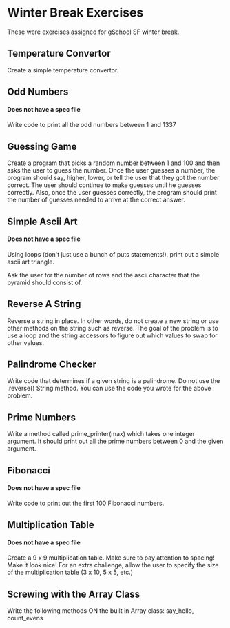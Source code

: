 # Winter Break Exercises

These were exercises assigned for gSchool SF winter break.

## Temperature Convertor

Create a simple temperature convertor.

## Odd Numbers

#### Does not have a spec file

Write code to print all the odd numbers between 1 and 1337

## Guessing Game

Create a program that picks a random number between 1 and 100 and then asks the user to guess the number. Once the user guesses a number, the program should say, higher, lower, or tell the user that they got the number correct. The user should continue to make guesses until he guesses correctly. Also, once the user guesses correctly, the program should print the number of guesses needed to arrive at the correct answer.

## Simple Ascii Art

#### Does not have a spec file

Using loops (don't just use a bunch of puts statements!), print out a simple ascii art triangle.

Ask the user for the number of rows and the ascii character that the pyramid should consist of.

## Reverse A String

Reverse a string in place. In other words, do not create a new string or use other methods on the string such as reverse. The goal of the problem is to use a loop and the string accessors to figure out which values to swap for other values.

## Palindrome Checker

Write code that determines if a given string is a palindrome. Do not use the .reverse() String method. You can use the code you wrote for the above problem.

## Prime Numbers

Write a method called prime_printer(max) which takes one integer argument. It should print out all the prime numbers between 0 and the given argument.

## Fibonacci

#### Does not have a spec file

Write code to print out the first 100 Fibonacci numbers.

## Multiplication Table

#### Does not have a spec file

Create a 9 x 9 multiplication table. Make sure to pay attention to spacing! Make it look nice! For an extra challenge, allow the user to specify the size of the multiplication table (3 x 10, 5 x 5, etc.)

## Screwing with the Array Class

Write the following methods ON the built in Array class: say_hello, count_evens
